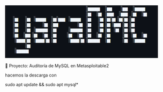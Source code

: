 
![](https://github.com/yaraDMC/machines/blob/main/BANNER.png)

🐬 Proyecto: Auditoría de MySQL en Metasploitable2

hacemos la descarga con 

sudo apt update && sudo apt mysql*


